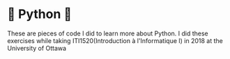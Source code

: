 # 🐍 Python 🐍
These are pieces of code I did to learn more about Python.
I did these exercises while taking ITI1520(Introduction à l'Informatique I) in 2018 at the University of Ottawa

